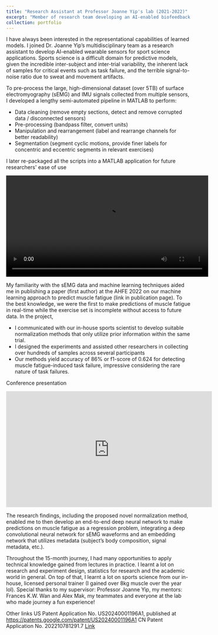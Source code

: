 ```yaml
---
title: "Research Assistant at Professor Joanne Yip's lab (2021-2022)"
excerpt: "Member of research team developing an AI-enabled biofeedback sportswear. <br/><img src='/images/portfolio/RA.png' width='600'>"
collection: portfolio
---
```


I have always been interested in the representational capabilities of learned models. I joined Dr. Joanne Yip’s multidisciplinary team as a research assistant to develop AI-enabled wearable sensors for sport science applications. Sports science is a difficult domain for predictive models, given the incredible inter-subject and inter-trial variability, the inherent lack of samples for critical events such as task failure, and the terrible signal-to-noise ratio due to sweat and movement artifacts. 

To pre-process the large, high-dimensional dataset (over 5TB) of surface electromyography (sEMG) and IMU signals collected from multiple sensors, I developed a lengthy semi-automated pipeline in MATLAB to perform:  
 - Data cleaning (remove empty sections, detect and remove corrupted data / disconnected sensors)
 - Pre-processing (bandpass filter, convert units)
 - Manipulation and rearrangement (label and rearrange channels for better readability)
 - Segmentation (segment cyclic motions, provide finer labels for concentric and eccentric segments in relevant exercises)

I later re-packaged all the scripts into a MATLAB application for future researchers' ease of use

<video src="/images/portfolio/RA.mp4" controls width="550" title="MATLAB Application for processing SEMG datasets"></video>

My familiarity with the sEMG data and machine learning techniques aided me in publishing a paper (first author) at the AHFE 2022 on our machine learning approach to predict muscle fatigue (link in publication page). To the best knowledge, we were the first to make predictions of muscle fatigue in real-time while the exercise set is incomplete without access to future data. In the project,
 - I communicated with our in-house sports scientist to develop suitable normalization methods that only utilize prior information within the same trial.
 - I designed the experiments and assisted other researchers in collecting over hundreds of samples across several participants
 - Our methods yield accuracy of 86% or f1-score of 0.624 for detecting muscle fatigue-induced task failure, impressive considering the rare nature of task failures. 

Conference presentation

<iframe width="560" height="315" src="https://www.youtube.com/embed/xfG4jmnyrAI" title="YouTube video player" frameborder="0" allow="accelerometer; autoplay; clipboard-write; encrypted-media; gyroscope; picture-in-picture; web-share" allowfullscreen></iframe>

The research findings, including the proposed novel normalization method, enabled me to then develop an end-to-end deep neural network to make predictions on muscle fatigue as a regression problem, integrating a deep convolutional neural network for sEMG waveforms and an embedding network that utilizes metadata (subject’s body composition, signal metadata, etc.).

Throughout the 15-month journey, I had many opportunities to apply technical knowledge gained from lectures in practice. I learnt a lot on research and experiment design, statistics for research and the academic world in general. On top of that, I learnt a lot on sports science from our in-house, licensed personal trainer (I gained over 8kg muscle over the year lol). Special thanks to my supervisor: Professor Joanne Yip, my mentors: Frances K.W. Wan and Alex Mak, my teammates and everyone at the lab who made journey a fun experience!


Other links
US Patent Application No. US20240001196A1, published at https://patents.google.com/patent/US20240001196A1 
CN Patent Application No. 202210781291.7 [Link](https://www.mtl-sft.com/patent/%E4%BA%BA%E5%B7%A5%E6%99%BA%E8%83%BD%E8%BC%94%E5%8A%A9%E5%80%8B%E4%BA%BA%E8%A8%93%E7%B7%B4%E7%B3%BB%E7%B5%B1%E3%80%81%E5%80%8B%E4%BA%BA%E8%A8%93%E7%B7%B4%E8%A3%9D%E7%BD%AE%E5%92%8C%E6%8E%A7%E5%88%B6/)
